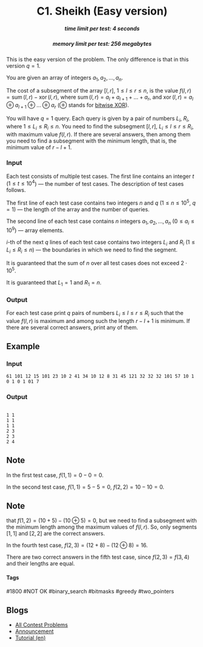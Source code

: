 <h1 style='text-align: center;'> C1. Sheikh (Easy version)</h1>

<h5 style='text-align: center;'>time limit per test: 4 seconds</h5>
<h5 style='text-align: center;'>memory limit per test: 256 megabytes</h5>

This is the easy version of the problem. The only difference is that in this version $q = 1$.

You are given an array of integers $a_1, a_2, \ldots, a_n$.

The cost of a subsegment of the array $[l, r]$, $1 \leq l \leq r \leq n$, is the value $f(l, r) = \operatorname{sum}(l, r) - \operatorname{xor}(l, r)$, where $\operatorname{sum}(l, r) = a_l + a_{l+1} + \ldots + a_r$, and $\operatorname{xor}(l, r) = a_l \oplus a_{l+1} \oplus \ldots \oplus a_r$ ($\oplus$ stands for [bitwise XOR](https://en.wikipedia.org/wiki/Bitwise_operation#XOR)).

You will have $q = 1$ query. Each query is given by a pair of numbers $L_i$, $R_i$, where $1 \leq L_i \leq R_i \leq n$. You need to find the subsegment $[l, r]$, $L_i \leq l \leq r \leq R_i$, with maximum value $f(l, r)$. If there are several answers, then among them you need to find a subsegment with the minimum length, that is, the minimum value of $r - l + 1$.

### Input

Each test consists of multiple test cases. The first line contains an integer $t$ ($1 \leq t \leq 10^4$) — the number of test cases. The description of test cases follows.

The first line of each test case contains two integers $n$ and $q$ ($1 \leq n \leq 10^5$, $q = 1$) — the length of the array and the number of queries.

The second line of each test case contains $n$ integers $a_1, a_2, \ldots, a_n$ ($0 \leq a_i \leq 10^9$) — array elements.

$i$-th of the next $q$ lines of each test case contains two integers $L_i$ and $R_i$ ($1 \leq L_i \leq R_i \leq n$) — the boundaries in which we need to find the segment.

It is guaranteed that the sum of $n$ over all test cases does not exceed $2 \cdot 10^5$.

It is guaranteed that $L_1 = 1$ and $R_1 = n$.

### Output

For each test case print $q$ pairs of numbers $L_i \leq l \leq r \leq R_i$ such that the value $f(l, r)$ is maximum and among such the length $r - l + 1$ is minimum. If there are several correct answers, print any of them.

## Example

### Input


```text
61 101 12 15 101 23 10 2 41 34 10 12 8 31 45 121 32 32 32 101 57 10 1 0 1 0 1 01 7
```
### Output

```text

1 1
1 1
1 1
2 3
2 3
2 4

```
## Note

In the first test case, $f(1, 1) = 0 - 0 = 0$.

In the second test case, $f(1, 1) = 5 - 5 = 0$, $f(2, 2) = 10 - 10 = 0$. 
## Note

 that $f(1, 2) = (10 + 5) - (10 \oplus 5) = 0$, but we need to find a subsegment with the minimum length among the maximum values of $f(l, r)$. So, only segments $[1, 1]$ and $[2, 2]$ are the correct answers.

In the fourth test case, $f(2, 3) = (12 + 8) - (12 \oplus 8) = 16$. 

There are two correct answers in the fifth test case, since $f(2, 3) = f(3, 4)$ and their lengths are equal.



#### Tags 

#1800 #NOT OK #binary_search #bitmasks #greedy #two_pointers 

## Blogs
- [All Contest Problems](../Codeforces_Round_830_(Div._2).md)
- [Announcement](../blogs/Announcement.md)
- [Tutorial (en)](../blogs/Tutorial_(en).md)
